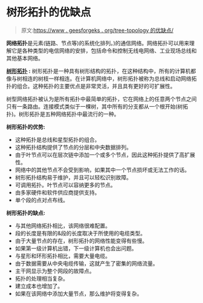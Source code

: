 # 树形拓扑的优缺点

> 原文:[https://www . geesforgeks . org/tree-topology 的优缺点/](https://www.geeksforgeeks.org/advantages-and-disadvantages-of-tree-topology/)

**网络拓扑**是元素(链路、节点等)的系统化排列。)的通信网络。网络拓扑可以用来理解它是各种类型的电信网络的安排，包括命令和控制无线电网络、工业现场总线和其他基本网络。

**[树形拓扑](https://www.geeksforgeeks.org/types-of-network-topology/) :**
树形拓扑是一种具有树形结构的拓扑，在这种结构中，所有的计算机都像与树相连的树枝一样相连。在计算机网络中，树形拓扑被称为总线和启动网络拓扑的组合。这种拓扑的主要优点是非常灵活，并且具有更好的可扩展性。

树型网络拓扑被认为是所有拓扑中最简单的拓扑，它在网络上的任意两个节点之间只有一条路由。连接模式类似于一棵树，其中所有的分支都从一个根开始(树拓扑)。树形拓扑是五种网络拓扑中最流行的一种。

**树形拓扑的优势:**

*   这种拓扑是总线和星型拓扑的组合。
*   这种拓扑结构提供了节点的分层和中央数据排列。
*   由于叶节点可以在层次链中添加一个或多个节点，因此这种拓扑提供了高扩展性。
*   网络中的其他节点不会受到影响，如果其中一个节点损坏或无法工作的话。
*   树形拓扑结构易于维护，并且可以轻松识别故障。
*   可调用拓扑。叶节点可以容纳更多的节点。
*   由多家硬件和软件供应商提供支持。
*   单个段的点对点布线。

**树形拓扑的缺点:**

*   与其他网络拓扑相比，该网络很难配置。
*   段的长度是有限的&段的长度取决于所使用的电缆类型。
*   由于大量节点的存在，树形拓扑的网络性能变得有些慢。
*   如果第一级计算机出错，下一级计算机也会出问题。
*   与星形和环形拓扑相比，需要大量电缆。
*   由于数据需要从中央电缆传输，这就产生了密集的网络流量。
*   主干网显示为整个网段的故障点。
*   拓扑的处理相当复杂。
*   建立成本也增加了。
*   如果在该网络中添加大量节点，那么维护将变得复杂。
